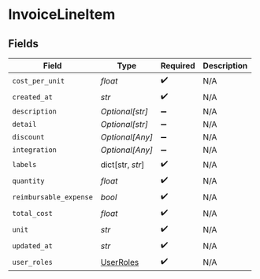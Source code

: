 # InvoiceLineItem


## Fields

| Field                                         | Type                                          | Required                                      | Description                                   |
| --------------------------------------------- | --------------------------------------------- | --------------------------------------------- | --------------------------------------------- |
| `cost_per_unit`                               | *float*                                       | :heavy_check_mark:                            | N/A                                           |
| `created_at`                                  | *str*                                         | :heavy_check_mark:                            | N/A                                           |
| `description`                                 | *Optional[str]*                               | :heavy_minus_sign:                            | N/A                                           |
| `detail`                                      | *Optional[str]*                               | :heavy_minus_sign:                            | N/A                                           |
| `discount`                                    | *Optional[Any]*                               | :heavy_minus_sign:                            | N/A                                           |
| `integration`                                 | *Optional[Any]*                               | :heavy_minus_sign:                            | N/A                                           |
| `labels`                                      | dict[str, *str*]                              | :heavy_check_mark:                            | N/A                                           |
| `quantity`                                    | *float*                                       | :heavy_check_mark:                            | N/A                                           |
| `reimbursable_expense`                        | *bool*                                        | :heavy_check_mark:                            | N/A                                           |
| `total_cost`                                  | *float*                                       | :heavy_check_mark:                            | N/A                                           |
| `unit`                                        | *str*                                         | :heavy_check_mark:                            | N/A                                           |
| `updated_at`                                  | *str*                                         | :heavy_check_mark:                            | N/A                                           |
| `user_roles`                                  | [UserRoles](../../models/shared/userroles.md) | :heavy_check_mark:                            | N/A                                           |